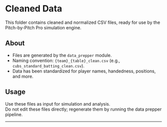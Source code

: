 # Cleaned Data

This folder contains cleaned and normalized CSV files, ready for use by the Pitch-by-Pitch Pro simulation engine.

## About

- Files are generated by the `data_prepper` module.
- Naming convention: `{team}_{table}_clean.csv` (e.g., `cubs_standard_batting_clean.csv`).
- Data has been standardized for player names, handedness, positions, and more.

## Usage

Use these files as input for simulation and analysis.  
Do not edit these files directly; regenerate them by running the data prepper pipeline.

---